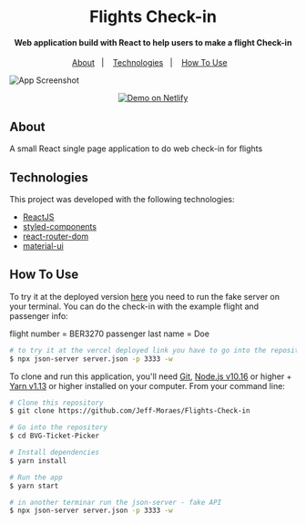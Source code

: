 <h1 align="center">
    Flights Check-in
</h1>

<h4 align="center">
  Web application build with React to help users to make a flight Check-in
</h4>

<p align="center">
  <a href="#about">About</a>&nbsp;&nbsp;&nbsp;|&nbsp;&nbsp;&nbsp;
  <a href="#technologies">Technologies</a>&nbsp;&nbsp;&nbsp;|&nbsp;&nbsp;&nbsp;
  <a href="#how-to-use">How To Use</a>&nbsp;&nbsp;&nbsp;
</p>

![App Screenshot](https://res.cloudinary.com/jeffmoraes/image/upload/c_scale,h_478/v1604444692/portfolio/Captura_de_Tela_2020-11-04_a%CC%80s_00.04.26_voqmwl.png)

<p align="center">
  <a href="https://flights-check-in.vercel.app/" target="_blank">
    <img alt="Demo on Netlify" src="https://res.cloudinary.com/jeffmoraes/image/upload/v1603399947/portfolio/Captura_de_Tela_2020-10-22_a%CC%80s_22.52.10_px7ami.png">
  </a>
</p>

## About

A small React single page application to do web check-in for flights

## Technologies

This project was developed with the following technologies:

- [ReactJS](https://reactjs.org/)
- [styled-components](https://www.styled-components.com/)
- [react-router-dom](https://github.com/ReactTraining/react-router)
- [material-ui](https://github.com/mui-org/material-ui)

## How To Use

To try it at the deployed version [here](https://flights-check-in.vercel.app/) you need to run the fake server on your terminal.
You can do the check-in with the example flight and passenger info:

flight number = BER3270
passenger last name = Doe

```bash
# to try it at the vercel deployed link you have to go into the repository folder and run the fake json server on your terminal
$ npx json-server server.json -p 3333 -w
```

To clone and run this application, you'll need [Git](https://git-scm.com), [Node.js v10.16][nodejs] or higher + [Yarn v1.13][yarn] or higher installed on your computer. From your command line:

```bash
# Clone this repository
$ git clone https://github.com/Jeff-Moraes/Flights-Check-in

# Go into the repository
$ cd BVG-Ticket-Picker

# Install dependencies
$ yarn install

# Run the app
$ yarn start

# in another terminar run the json-server - fake API
$ npx json-server server.json -p 3333 -w
```

[nodejs]: https://nodejs.org/
[yarn]: https://yarnpkg.com/
